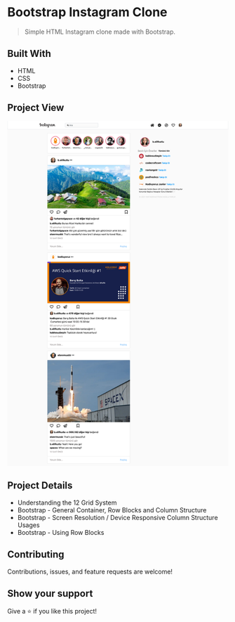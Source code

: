 # Bootstrap Instagram Clone

> Simple HTML Instagram clone made with Bootstrap.

## Built With

- HTML
- CSS
- Bootstrap

<!-- ## Live Demo (if available)

[Live Demo Link](https://livedemo.com) -->

## Project View

![Project Screenshot 1](./assets/127.0.0.1_5500_week-2_bootstrap_homework-2_index.html.png)

## Project Details

- Understanding the 12 Grid System
- Bootstrap - General Container, Row Blocks and Column Structure
- Bootstrap - Screen Resolution / Device Responsive Column Structure Usages
- Bootstrap - Using Row Blocks
<!-- ## Authors -->

## Contributing

Contributions, issues, and feature requests are welcome!

## Show your support

Give a ⭐️ if you like this project!
